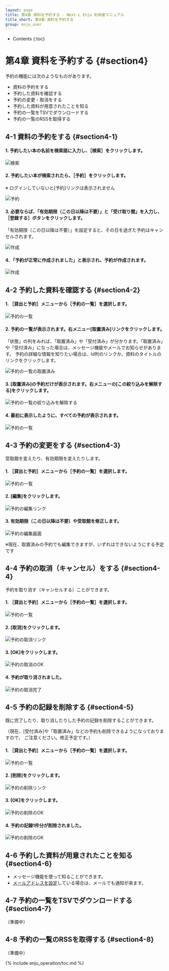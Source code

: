 ```yaml
---
layout: page
title: 第4章 資料を予約する - Next-L Enju 利用者マニュアル
title_short: 第4章 資料を予約する
group: enju_user
---
```


* Contents
{:toc}

第4章 資料を予約する {#section4}
=================================

予約の機能には次のようなものがあります。

* 資料の予約をする
* 予約した資料を確認する
* 予約の変更・取消をする
* 予約した資料が用意されたことを知る
* 予約の一覧をTSVでダウンロードする
* 予約の一覧のRSSを取得する

4-1 資料の予約をする {#section4-1}
----------------------------------

#### 1. 予約したい本の名前を検索語に入力し、［検索］をクリックします。  

![検索](assets/images/image_user_reserve_003.png)

#### 2. 予約したい本が検索されたら、［予約］をクリックします。  

※ ログインしていないと[予約]リンクは表示されません

![予約](assets/images/image_user_reserve_005.png)

#### 3. 必要ならば、「有効期限（この日以降は不要）」と「受け取り館」を入力し、［登録する］ボタンをクリックします。  

「有効期限（この日以降は不要）」を設定すると、その日を過ぎた予約はキャンセルされます。

![作成](assets/images/image_user_reserve_007.png)

#### 4. 「予約が正常に作成されました」と表示され、予約が作成されます。

![作成](assets/images/image_user_reserve_009.png)

4-2 予約した資料を確認する {#section4-2}
----------------------------------------

#### 1. ［貸出と予約］メニューから［予約の一覧］を選択します。

![予約の一覧](assets/images/image_user_reserve_011.png)

#### 2. 予約の一覧が表示されます。右メニュー[取置済み]リンクをクリックします。

「状態」の列をみれば、「取置済み」や「受付済み」が分かります。「取置済み」や「受付済み」になった場合は、メッセージ機能やメールでお知らせがあります。
予約の詳細な情報を知りたい場合は、Id列のリンクか、資料のタイトルのリンクをクリックします。

![予約の一覧の取置済み](assets/images/image_user_reserve_013.png)

#### 3. [取置済み]の予約だけが表示されます。右メニューの[この絞り込みを解除する]をクリックします。

![予約の一覧の絞り込みを解除する](assets/images/image_user_reserve_015.png)

#### 4. 最初に表示したように、すべての予約が表示されます。

![予約の一覧](assets/images/image_user_reserve_017.png)

4-3 予約の変更をする {#section4-3}
----------------------------------------

受取館を変えたり、有効期限を変えたりします。

#### 1. ［貸出と予約］メニューから［予約の一覧］を選択します。

![予約の一覧](assets/images/image_user_reserve_011.png)

#### 2. [編集]をクリックします。

![予約の編集リンク](assets/images/image_user_reserve_019.png)

#### 3. 有効期限（この日以降は不要）や受取館を修正します。

![予約の編集画面](assets/images/image_user_reserve_021.png)

※現在、取置済みの予約でも編集できますが、いずれはできないようにする予定です

4-4 予約の取消（キャンセル）をする {#section4-4}
----------------------------------------

予約を取り消す（キャンセルする）ことができます。

#### 1. ［貸出と予約］メニューから［予約の一覧］を選択します。

![予約の一覧](assets/images/image_user_reserve_011.png)

#### 2. [取消]をクリックします。

![予約の取消リンク](assets/images/image_user_reserve_023.png)

#### 3. [OK]をクリックします。

![予約の取消のOK](assets/images/image_user_reserve_ok.png)

#### 4. 予約が取り消されました。

![予約の取消完了](assets/images/image_user_reserve_025.png)

4-5 予約の記録を削除する {#section4-5}
----------------------------------------

既に完了したり、取り消したりした予約の記録を削除することができます。

（現在、[受付済み]や「取置済み」などの予約も削除できるようになっておりますので、
ご注意ください。修正予定です。）

#### 1. ［貸出と予約］メニューから［予約の一覧］を選択します。

![予約の一覧](assets/images/image_user_reserve_011.png)

#### 2. [削除]をクリックします。

![予約の削除リンク](assets/images/image_user_reserve_027.png)

#### 3. [OK]をクリックします。

![予約の削除のOK](assets/images/image_user_reserve_ok.png)

#### 4. 予約の記録1件分が削除されました。

![予約の削除のOK](assets/images/image_user_reserve_029.png)

4-6 予約した資料が用意されたことを知る {#section4-6}
----------------------------------------------------

* メッセージ機能を使って知ることができます。
* [メールアドレスを設定](enju_user_3.html#section3-2)している場合は、メールでも通知が来ます。

4-7 予約の一覧をTSVでダウンロードする {#section4-7}
----------------------------------------------------

（準備中）

4-8 予約の一覧のRSSを取得する {#section4-8}
----------------------------------------------------

（準備中）



{% include enju_operation/toc.md %}